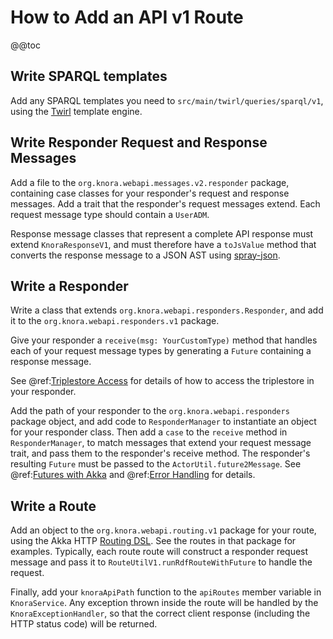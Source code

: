 <!---
Copyright © 2015-2019 the contributors (see Contributors.md).

This file is part of Knora.

Knora is free software: you can redistribute it and/or modify
it under the terms of the GNU Affero General Public License as published
by the Free Software Foundation, either version 3 of the License, or
(at your option) any later version.

Knora is distributed in the hope that it will be useful,
but WITHOUT ANY WARRANTY; without even the implied warranty of
MERCHANTABILITY or FITNESS FOR A PARTICULAR PURPOSE.  See the
GNU Affero General Public License for more details.

You should have received a copy of the GNU Affero General Public
License along with Knora.  If not, see <http://www.gnu.org/licenses/>.
-->

# How to Add an API v1 Route

@@toc

## Write SPARQL templates

Add any SPARQL templates you need to `src/main/twirl/queries/sparql/v1`,
using the [Twirl](https://github.com/playframework/twirl) template
engine.

## Write Responder Request and Response Messages

Add a file to the `org.knora.webapi.messages.v2.responder`
package, containing case classes for your responder's request and
response messages. Add a trait that the responder's request messages
extend. Each request message type should contain a `UserADM`.

Response message classes that represent a complete API response must
extend `KnoraResponseV1`, and must therefore have a `toJsValue` method
that converts the response message to a JSON AST using
[spray-json](https://github.com/spray/spray-json).

## Write a Responder

Write a class that extends `org.knora.webapi.responders.Responder`,
and add it to the `org.knora.webapi.responders.v1` package.

Give your responder a `receive(msg: YourCustomType)` method that handles each of your
request message types by generating a `Future` containing a response message.

See @ref:[Triplestore Access](../principles/design-overview.md#triplestore-access) for details of how
to access the triplestore in your responder.

Add the path of your responder to the `org.knora.webapi.responders` package object,
and add code to `ResponderManager` to instantiate an object for your responder class.
Then add a `case` to the `receive` method in `ResponderManager`, to match
messages that extend your request message trait, and pass them to the responder's
receive method. The responder's resulting `Future` must be passed to the `ActorUtil.future2Message`.
See @ref:[Futures with Akka](../principles/futures-with-akka.md) and
@ref:[Error Handling](../principles/design-overview.md#error-handling) for details.

## Write a Route

Add an object to the `org.knora.webapi.routing.v1` package for your
route, using the Akka HTTP [Routing DSL](https://doc.akka.io/docs/akka-http/current/routing-dsl/index.html).
See the routes in that package for examples. Typically, each route
route will construct a responder request message and pass it to
`RouteUtilV1.runRdfRouteWithFuture` to handle the request.

Finally, add your `knoraApiPath` function to the `apiRoutes` member
variable in `KnoraService`. Any exception thrown inside the route will
be handled by the `KnoraExceptionHandler`, so that the correct client
response (including the HTTP status code) will be returned.
